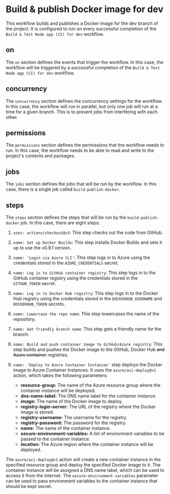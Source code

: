 # Build & publish Docker image for dev

This workflow builds and publishes a Docker image for the dev branch of the project. It is configured to run on every successful completion of the `Build & Test Node app (CI) for dev` workflow.

## on

The `on` section defines the events that trigger the workflow. In this case, the workflow will be triggered by a successful completion of the `Build & Test Node app (CI) for dev` workflow.

## concurrency

The `concurrency` section defines the concurrency settings for the workflow. In this case, the workflow will run in parallel, but only one job will run at a time for a given branch. This is to prevent jobs from interfering with each other.

## permissions

The `permissions` section defines the permissions that the workflow needs to run. In this case, the workflow needs to be able to read and write to the project's contents and packages.

## jobs

The `jobs` section defines the jobs that will be run by the workflow. In this case, there is a single job called `build-publish-docker`.

## steps

The `steps` section defines the steps that will be run by the `build-publish-docker` job. In this case, there are eight steps:

1. `uses: actions/checkout@v3`: This step checks out the code from GitHub.
2. `name: Set up Docker Buildx`: This step installs Docker Buildx and sets it up to use the v0.9.1 version.
3. `name: 'Login via Azure CLI'`: This step logs in to Azure using the credentials stored in the `AZURE_CREDENTIALS` secret.
4. `name: Log in to GitHub container registry`: This step logs in to the GitHub container registry using the credentials stored in the `GITHUB_TOKEN` secret.
5. `name: Log in to Docker Hub registry`: This step logs in to the Docker Hub registry using the credentials stored in the `DOCKERHUB_USERNAME` and `DOCKERHUB_TOKEN` secrets.
6. `name: Lowercase the repo name`: This step lowercases the name of the repository.
7. `name: Get friendly branch name`: This step gets a friendly name for the branch.
8. `name: Build and push container image to GitHub/Azure registry`: This step builds and pushes the Docker image to the GitHub, Docker Hub ~~and Azure container~~ registries.

9. `name: 'Deploy to Azure Container Instances'` step deploys the Docker image to Azure Container Instances. It uses the `azure/aci-deploy@v1` action, which takes the following parameters:

    * **resource-group:** The name of the Azure resource group where the container instance will be deployed.
    * **dns-name-label:** The DNS name label for the container instance.
    * **image:** The name of the Docker image to deploy.
    * **registry-login-server:** The URL of the registry where the Docker image is stored.
    * **registry-username:** The username for the registry.
    * **registry-password:** The password for the registry.
    * **name:** The name of the container instance.
    * **secure-environment-variables:** A list of environment variables to be passed to the container instance.
    * **location:** The Azure region where the container instance will be deployed.

The `azure/aci-deploy@v1` action will create a new container instance in the specified resource group and deploy the specified Docker image to it. The container instance will be assigned a DNS name label, which can be used to access it from the internet. The `secure-environment-variables` parameter can be used to pass environment variables to the container instance that should be kept secret.


